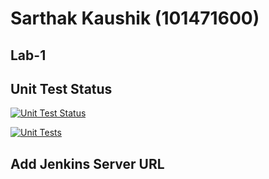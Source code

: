 Sarthak Kaushik (101471600)
============================


Lab-1
------

Unit Test Status
------------------


[![Unit Test Status](https://github.com/saki-osive/4033-DevOpsAndBlockchainAdministration/workflows/CI/badge.svg)](https://github.com/saki-osive/4033-DevOpsAndBlockchainAdministration/actions)



[![Unit Tests](https://github.com/saki-osive/4033-DevOpsAndBlockchainAdministration/workflows/Run%20Unit%20Tests/badge.svg)](https://github.com/saki-osive/4033-DevOpsAndBlockchainAdministration/actions?query=workflow%3A%22Run+Unit+Tests%22)


Add Jenkins Server URL
------------------------